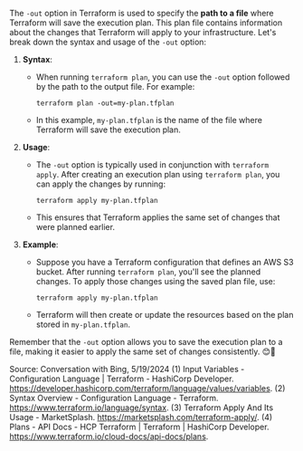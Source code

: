 The `-out` option in Terraform is used to specify the **path to a file** where Terraform will save the execution plan. This plan file contains information about the changes that Terraform will apply to your infrastructure. Let's break down the syntax and usage of the `-out` option:

1. **Syntax**:
   - When running `terraform plan`, you can use the `-out` option followed by the path to the output file. For example:
     ```
     terraform plan -out=my-plan.tfplan
     ```
   - In this example, `my-plan.tfplan` is the name of the file where Terraform will save the execution plan.

2. **Usage**:
   - The `-out` option is typically used in conjunction with `terraform apply`. After creating an execution plan using `terraform plan`, you can apply the changes by running:
     ```
     terraform apply my-plan.tfplan
     ```
   - This ensures that Terraform applies the same set of changes that were planned earlier.

3. **Example**:
   - Suppose you have a Terraform configuration that defines an AWS S3 bucket. After running `terraform plan`, you'll see the planned changes. To apply those changes using the saved plan file, use:
     ```
     terraform apply my-plan.tfplan
     ```
   - Terraform will then create or update the resources based on the plan stored in `my-plan.tfplan`.

Remember that the `-out` option allows you to save the execution plan to a file, making it easier to apply the same set of changes consistently. 😊🌟

Source: Conversation with Bing, 5/19/2024
(1) Input Variables - Configuration Language | Terraform - HashiCorp Developer. https://developer.hashicorp.com/terraform/language/values/variables.
(2) Syntax Overview - Configuration Language - Terraform. https://www.terraform.io/language/syntax.
(3) Terraform Apply And Its Usage - MarketSplash. https://marketsplash.com/terraform-apply/.
(4) Plans - API Docs - HCP Terraform | Terraform | HashiCorp Developer. https://www.terraform.io/cloud-docs/api-docs/plans.
